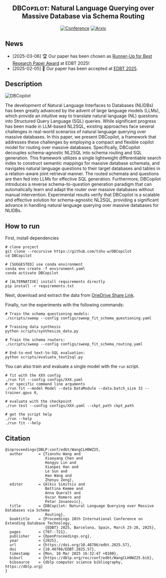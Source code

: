 <div align="center">

<h2 id="your-project-name">DBCᴏᴘɪʟᴏᴛ: Natural Language Querying over Massive Database via Schema Routing</h2>

<p>
  <a href="https://openproceedings.org/2025/conf/edbt/paper-209.pdf"><img src="http://img.shields.io/badge/EDBT-2025-4b44ce.svg?style=flat-square" alt="Conference" /></a>
  <a href="https://arxiv.org/abs/2312.03463"><img src="http://img.shields.io/badge/arXiv-2312.03463-B31B1B.svg?style=flat-square" alt="Arxiv" /></a>
</p>

</div>

## News

- [2025-03-06] 🏆 Our paper has been chosen as [Runner-Up for Best Research Paper Award](https://edbticdt2025.upc.edu/?contents=best-paper-EDBT.html) at EDBT 2025!
- [2025-02-05] 🎉 Our paper has been accepted at [EDBT 2025](https://edbticdt2025.upc.edu).

## Description

![DBCopilot](https://github.com/user-attachments/assets/1638199e-2327-47a5-ad54-514cbd41f105)

The development of Natural Language Interfaces to Databases (NLIDBs) has been greatly advanced by the advent of large language models (LLMs), which provide an intuitive way to translate natural language (NL) questions into Structured Query Language (SQL) queries. While significant progress has been made in LLM-based NL2SQL, existing approaches face several challenges in real-world scenarios of natural language querying over massive databases. In this paper, we present DBCopilot, a framework that addresses these challenges by employing a compact and flexible copilot model for routing over massive databases. Specifically, DBCopilot decouples schema-agnostic NL2SQL into schema routing and SQL generation. This framework utilizes a single lightweight differentiable search index to construct semantic mappings for massive database schemata, and navigates natural language questions to their target databases and tables in a relation-aware joint retrieval manner. The routed schemata and questions are then fed into LLMs for effective SQL generation. Furthermore, DBCopilot introduces a reverse schema-to-question generation paradigm that can automatically learn and adapt the router over massive databases without manual intervention. Experimental results verify that DBCopilot is a scalable and effective solution for schema-agnostic NL2SQL, providing a significant advance in handling natural language querying over massive databases for NLIDBs.

## How to run
First, install dependencies
```console
# clone project
git clone --recursive https://github.com/tshu-w/DBCopilot
cd DBCopilot

# [SUGGESTED] use conda environment
conda env create -f environment.yaml
conda activate DBCopilot

# [ALTERNATIVE] install requirements directly
pip install -r requirements.txt
```

Next, download and extract the data from [OneDrive Share Link](https://1drv.ms/u/s!AlCpSo470WIyo-sQPTT1K-mnzpC3fA?e=QISuff).

Finally, run the experiments with the following commands:
```console
# Train the schema questioning models:
./scripts/sweep --config configs/sweep_fit_schema_questioning.yaml

# Training data synthesis
python scripts/synthesize_data.py

# Train the schema routers:
./scripts/sweep --config configs/sweep_fit_schema_routing.yaml

# End-to-end text-to-SQL evaluation:
python scripts/evaluate_text2sql.py
```

You can also train and evaluate a single model with the `run` script.
```console
# fit with the XXX config
./run fit --config configs/XXX.yaml
# or specific command line arguments
./run fit --model Model --data DataModule --data.batch_size 32 --trainer.gpus 0,

# evaluate with the checkpoint
./run test --config configs/XXX.yaml --ckpt_path ckpt_path

# get the script help
./run --help
./run fit --help
```

## Citation
```
@inproceedings{DBLP:conf/edbt/WangCLH0WZ25,
  author       = {Tianshu Wang and
                  Xiaoyang Chen and
                  Hongyu Lin and
                  Xianpei Han and
                  Le Sun and
                  Hao Wang and
                  Zhenyu Zeng},
  editor       = {Alkis Simitsis and
                  Bettina Kemme and
                  Anna Queralt and
                  Oscar Romero and
                  Petar Jovanovic},
  title        = {DBCopilot: Natural Language Querying over Massive Databases via Schema
                  Routing},
  booktitle    = {Proceedings 28th International Conference on Extending Database Technology,
                  {EDBT} 2025, Barcelona, Spain, March 25-28, 2025},
  pages        = {707--721},
  publisher    = {OpenProceedings.org},
  year         = {2025},
  url          = {https://doi.org/10.48786/edbt.2025.57},
  doi          = {10.48786/EDBT.2025.57},
  timestamp    = {Mon, 10 Mar 2025 16:32:47 +0100},
  biburl       = {https://dblp.org/rec/conf/edbt/WangCLH0WZ25.bib},
  bibsource    = {dblp computer science bibliography, https://dblp.org}
}
```
